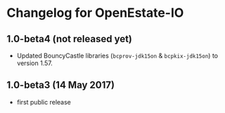 Changelog for OpenEstate-IO
===========================


1.0-beta4 (not released yet)
----------------------------

-   Updated BouncyCastle libraries (`bcprov-jdk15on` & `bcpkix-jdk15on`) to version 1.57.


1.0-beta3 (14 May 2017)
-----------------------

-   first public release
